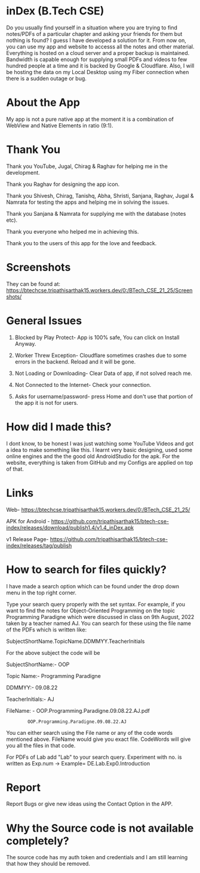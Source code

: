 # inDex (B.Tech CSE)
Do you usually find yourself in a situation where you are trying to find notes/PDFs of a particular chapter and asking your friends for them but nothing is found? I guess I have developed a solution for it. From now on, you can use my app and website to accesss all the notes and other material. Everything is hosted on a cloud server and a proper backup is maintained. Bandwidth is capable enough for supplying small PDFs and videos to few hundred people at a time and it is backed by Google & Cloudflare. Also, I will be hosting the data on my Local Desktop using my Fiber connection when there is a sudden outage or bug.

# About the App
My app is not a pure native app at the moment it is a combination of WebView and Native Elements in ratio (9:1).

# Thank You
Thank you YouTube, Jugal, Chirag & Raghav for helping me in the development.

Thank you Raghav for designing the app icon.

Thank you Shivesh, Chirag, Tanishq, Abha, Shristi, Sanjana, Raghav, Jugal & Namrata for testing the apps and helping me in solving the issues.

Thank you Sanjana & Namrata for supplying me with the database (notes etc).

Thank you everyone who helped me in achieving this. 

Thank you to the users of this app for the love and feedback.

# Screenshots

They can be found at: https://btechcse.tripathisarthak15.workers.dev/0:/BTech_CSE_21_25/Screenshots/

# General Issues

1. Blocked by Play Protect- App is 100% safe, You can click on Install Anyway.

2. Worker Threw Exception- Cloudflare sometimes crashes due to some errors in the backend. Reload and it will be gone. 

3. Not Loading or Downloading- Clear Data of app, if not solved reach me.

4. Not Connected to the Internet- Check your connection.

5. Asks for username/password- press Home and don't use that portion of the app it is not for users.

 
# How did I made this?
I dont know, to be honest I was just watching some YouTube Videos and got a idea to make something like this. I learnt very basic designing, used some online engines and the the good old AndroidStudio for the apk. For the website, everything is taken from GitHub and my Configs are applied on top of that. 

# Links

Web- https://btechcse.tripathisarthak15.workers.dev/0:/BTech_CSE_21_25/


APK for Android - https://github.com/tripathisarthak15/btech-cse-index/releases/download/publish1.4/v1.4_inDex.apk


v1 Release Page- https://github.com/tripathisarthak15/btech-cse-index/releases/tag/publish


# How to search for files quickly?
I have made a search option which can be found under the drop down menu in the top right corner.

Type your search query properly with the set syntax. For example, if you want to find the notes for Object-Oriented Programming on the topic Programming Paradigne which were discussed in class on 9th August, 2022 taken by a teacher named AJ. You can search for these using the file name of the PDFs which is written like:


 SubjectShortName.TopicName.DDMMYY.TeacherInitials
 
 For the above subject the code will be
 
 SubjectShortName:- OOP
 
 Topic Name:- Programming Paradigne
 
 DDMMYY:- 09.08.22
 
 TeacherInitials:- AJ
 

FileName: - OOP.Programming.Paradigne.09.08.22.AJ.pdf
 
            OOP.Programming.Paradigne.09.08.22.AJ
 
            
You can either search using the File name or any of the code words mentioned above. FileName would give you exact file. CodeWords will give you all the files in that code.


For PDFs of Lab add "Lab" to your search query. Experiment with no. is written as Exp.num -> Example= DE.Lab.Exp0.Introduction


# Report
Report Bugs or give new ideas using the Contact Option in the APP.


# Why the Source code is not available completely?

The source code has my auth token and credentials and I am still learning that how they should be removed. 
